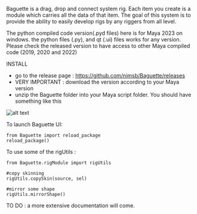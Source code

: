Baguette is a drag, drop and connect system rig. Each item you create is a module which carries all the data of that item.
The goal of this system is to provide the ability to easily develop rigs by any riggers from all level. 

The python compiled code version(.pyd files) here is for Maya 2023 on windows. the python files (.py),  and qt (.ui) files works for any version. 
Please check the released version to have access to other Maya compiled code (2019, 2020 and 2022)

INSTALL
- go to the release page : https://github.com/nimsb/Baguette/releases
- VERY IMPORTANT : download the version according to your Maya version 
- unzip the Baguette folder into your Maya script folder. You should have something like this

![alt text](https://i.ibb.co/MCzKpx1/image.png)

To launch Baguette UI:
```
from Baguette import reload_package
reload_package()
````

To use some of the rigUtils : 
```
from Baguette.rigModule import rigUtils

#copy skinning
rigUtils.copySkin(source, sel)

#mirror some shape
rigUtils.mirrorShape()
``` 
TO DO : a more extensive documentation will come.
